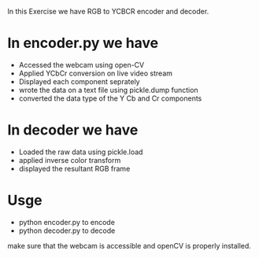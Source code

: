In this Exercise we have RGB to YCBCR encoder and decoder.

# In encoder.py we have
* Accessed the webcam using open-CV
* Applied YCbCr conversion on live video stream
* Displayed each component seprately
* wrote the data on a text file using pickle.dump function
* converted the data type of the Y Cb and Cr components

# In decoder we have
* Loaded the raw data using pickle.load
* applied inverse color transform
* displayed the resultant RGB frame

# Usge
* 	python encoder.py to encode
* 	python decoder.py to decode

make sure that the webcam is accessible and openCV is properly installed.